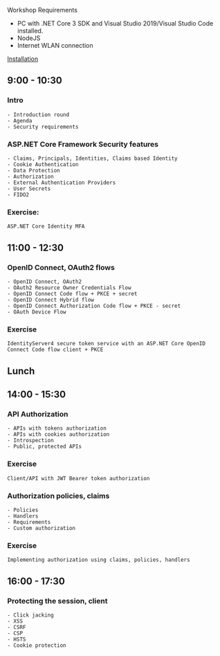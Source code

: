 Workshop Requirements

- PC with .NET Core 3 SDK and Visual Studio 2019/Visual Studio Code installed.
- NodeJS
- Internet WLAN connection
 
[Installation](https://github.com/damienbod/AspNetCoreSecurityWorkshop/blob/master/Exercises/installation.md) 

## 9:00 - 10:30

### Intro
	- Introduction round
	- Agenda
	- Security requirements

### ASP.NET Core Framework Security features
	- Claims, Principals, Identities, Claims based Identity
	- Cookie Authentication
	- Data Protection
	- Authorization 
	- External Authentication Providers
	- User Secrets
	- FIDO2
	
### Exercise:
	ASP.NET Core Identity MFA
	
## 11:00 - 12:30
	
### OpenID Connect, OAuth2 flows
	- OpenID Connect, OAuth2
	- OAuth2 Resource Owner Credentials Flow
	- OpenID Connect Code flow + PKCE + secret
	- OpenID Connect Hybrid flow
	- OpenID Connect Authorization Code flow + PKCE - secret
	- OAuth Device Flow

### Exercise
	IdentityServer4 secure token service with an ASP.NET Core OpenID Connect Code flow client + PKCE
	
## Lunch

## 14:00 - 15:30

### API Authorization
	- APIs with tokens authorization
	- APIs with cookies authorization
	- Introspection
	- Public, protected APIs

### Exercise
	Client/API with JWT Bearer token authorization

### Authorization policies, claims
	- Policies
	- Handlers
	- Requirements
	- Custom authorization
	 
### Exercise
	Implementing authorization using claims, policies, handlers
	
## 16:00 - 17:30

### Protecting the session, client
	- Click jacking
	- XSS
	- CSRF
	- CSP
	- HSTS
	- Cookie protection


